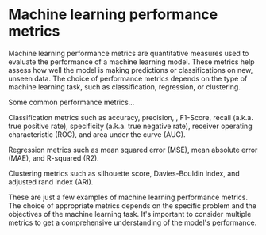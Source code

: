 # Machine learning performance metrics

Machine learning performance metrics are quantitative measures used to evaluate the performance of a machine learning model. These metrics help assess how well the model is making predictions or classifications on new, unseen data. The choice of performance metrics depends on the type of machine learning task, such as classification, regression, or clustering. 

Some common performance metrics…

Classification metrics such as accuracy, precision, , F1-Score, recall (a.k.a. true positive rate), specificity (a.k.a. true negative rate), receiver operating characteristic (ROC), and area under the curve (AUC).

Regression metrics such as mean squared error (MSE), mean absolute error (MAE), and R-squared (R2).

Clustering metrics such as silhouette score, Davies-Bouldin index, and adjusted rand index (ARI).

These are just a few examples of machine learning performance metrics. The choice of appropriate metrics depends on the specific problem and the objectives of the machine learning task. It's important to consider multiple metrics to get a comprehensive understanding of the model's performance.